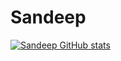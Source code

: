 # Sandeep


[![Sandeep GitHub stats](https://github-readme-stats.vercel.app/api?username=Sandeep-GitHubAccount)](https://github.com/Sandeep-GitHubAccount/github-readme-stats)
<!---
Sandeep-GitHubAccount/Sandeep is a ✨ special ✨ repository because its `README.md` (this file) appears on your GitHub profile.
You can click the Preview link to take a look at your changes.
- 🔭 I’m currently working on Recommendation System
- 🌱 I’m currently learning ...
- 👯 I’m looking to collaborate on ...
- 🤔 I’m looking for help with ...
- 💬 Ask me about ...
- 📫 How to reach me: ...
- 😄 Pronouns: ...
- ⚡ Fun fact: ...


--->


